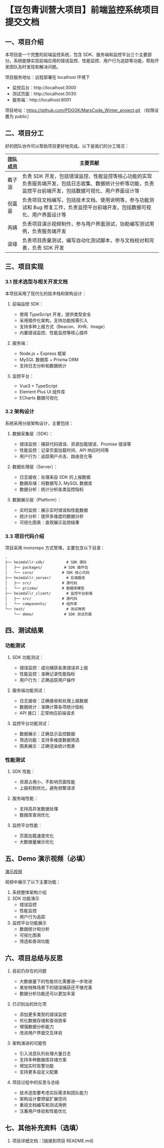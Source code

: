 # 【豆包青训营大项目】前端监控系统项目提交文档

## 一、项目介绍

本项目是一个完整的前端监控系统，包含 SDK、服务端和监控平台三个主要部分。系统能够实现前端应用的错误监控、性能监控、用户行为追踪等功能，帮助开发团队及时发现和解决问题。

项目服务地址：远程部署在 localhost 环境下
- 监控后台：http://localhost:3000
- 测试页面：http://localhost:3030
- 服务端：http://localhost:8001

项目地址：https://github.com/PDGGK/MarsCode_Winter_project.git （权限设置为 public）

## 二、项目分工

好的团队协作可以帮助项目更好地完成。以下是我们的分工情况：

| 团队成员 | 主要贡献 |
|---------|---------|
| 戴子涵 | 负责 SDK 开发，包括错误监控、性能监控等核心功能的实现 负责服务端开发，包括日志收集、数据统计分析等功能，负责监控平台前端开发，包括数据可视化、用户界面设计等 |
| 倪嘉豪 | 负责项目文档编写，包括技术文档、使用说明等，参与功能测试和 Bug 修复工作，负责监控平台前端开发，包括数据可视化、用户界面设计等 |
| 芮婧 | 负责项目演示视频制作，参与用户界面测试，协助编写测试用例，负责服务端开发 |
| 梁缘 | 负责项目质量测试，编写自动化测试脚本，参与文档校对和完善，负责 SDK 开发 |

## 三、项目实现

### 3.1 技术选型与相关开发文档

本项目采用了现代化的技术栈和架构设计：

1. 前端监控 SDK：
   - 使用 TypeScript 开发，提供类型安全
   - 采用插件化架构，支持功能按需引入
   - 支持多种上报方式（Beacon、XHR、Image）
   - 内置错误监控、性能监控等核心插件

2. 服务端：
   - Node.js + Express 框架
   - MySQL 数据库 + Prisma ORM
   - 支持日志分析和数据统计

3. 监控平台：
   - Vue3 + TypeScript
   - Element Plus UI 组件库
   - ECharts 数据可视化

### 3.2 架构设计

系统采用分层架构设计，主要包括：

1. 数据采集层（SDK）：
   - 错误监控：捕获代码错误、资源加载错误、Promise 错误等
   - 性能监控：记录页面加载时间、API 响应时间等
   - 用户行为：追踪用户点击、路由变化等

2. 数据处理层（Server）：
   - 日志接收：处理来自 SDK 的上报数据
   - 数据存储：将数据写入 MySQL 数据库
   - 数据分析：统计分析各类监控指标

3. 数据展示层（Platform）：
   - 实时监控：展示实时错误和性能数据
   - 统计分析：提供多维度的数据分析
   - 可视化图表：直观展示监控结果

### 3.3 项目代码介绍

项目采用 monorepo 方式管理，主要包含以下目录：

```
.
├── heimdallr-sdk/          # SDK 源码
│   ├── packages/          # SDK 插件包
│   └── core/             # SDK 核心代码
├── heimdallr_server/       # 后端服务
│   ├── src/              # 源代码
│   └── prisma/           # 数据库模型
├── heimdallr_client/       # 监控平台前端
│   ├── src/              # 源代码
│   └── components/       # 组件库
└── test/                   # 测试用例
    └── demo/              # SDK 测试页面
```

## 四、测试结果

### 功能测试

1. SDK 功能测试：
   - 错误监控：成功捕获各类错误并上报
   - 性能监控：准确记录性能指标
   - 用户行为：正确追踪用户操作

2. 服务端功能测试：
   - 日志接收：正确接收和处理上报数据
   - 数据统计：准确计算各项统计指标
   - API 接口：正常响应前端请求

3. 监控平台功能测试：
   - 数据展示：正确显示监控数据
   - 筛选功能：支持多维度数据筛选
   - 图表展示：正确渲染统计图表

### 性能测试

1. SDK 性能：
   - 资源占用小，不影响页面性能
   - 上报机制优化，避免频繁请求

2. 服务端性能：
   - 支持高并发数据处理
   - 数据库查询优化

3. 监控平台性能：
   - 页面加载速度优化
   - 大数据量展示优化

## 五、Demo 演示视频（必填）

[演示视频](demo.mp4)

视频中展示了以下主要功能：
1. 系统整体架构介绍
2. SDK 功能演示
   - 错误监控
   - 性能监控
   - 用户行为追踪
3. 监控平台功能展示
   - 数据统计和分析
   - 可视化图表
   - 筛选和查询功能

## 六、项目总结与反思

1. 目前仍存在的问题
   - 大数据量下的性能优化需要进一步改进
   - 某些特殊场景下的错误捕获还不够完善
   - 数据分析功能还可以更加丰富

2. 已识别出的优化项
   - 添加更多类型的错误监控
   - 优化数据存储和查询效率
   - 增强数据分析能力
   - 改进用户界面交互体验

3. 架构演进的可能性
   - 引入消息队列处理大量日志
   - 支持多种数据库存储方案
   - 增加实时告警功能
   - 支持更多自定义配置

4. 项目过程中的反思与总结
   - 技术选型要考虑实际需求和团队能力
   - 架构设计要预留扩展空间
   - 重视文档编写和测试用例
   - 注重用户体验和性能优化

## 七、其他补充资料（选填）

1. 项目详细文档：[链接到项目 README.md]

